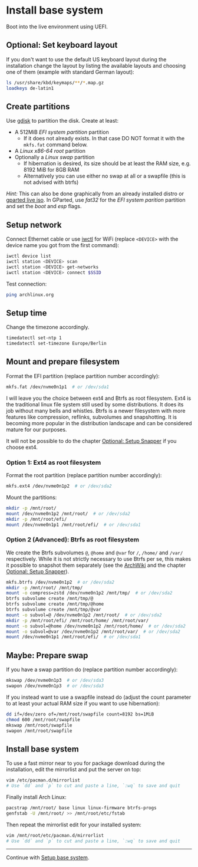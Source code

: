 # Install base system

Boot into the live environment using UEFI.


## Optional: Set keyboard layout

If you don't want to use the default US keyboard layout during the installation change the layout by listing the available layouts and choosing one of them (example with standard German layout):

```bash
ls /usr/share/kbd/keymaps/**/*.map.gz
loadkeys de-latin1
```


## Create partitions

Use [gdisk](https://wiki.archlinux.org/title/GPT_fdisk#Create_a_partition_table_and_partitions) to partition the disk.
Create at least:

- A 512MiB *EFI system partition* partition
  - If it does not already exists. In that case DO NOT format it with the `mkfs.fat` command below.
- A *Linux x86-64 root* partition
- Optionally a *Linux swap* partition
  - If hibernation is desired, its size should be at least the RAM size, e.g. 8192 MiB for 8GB RAM
  - Alternatively you can use either no swap at all or a swapfile (this is not advised with btrfs)

*Hint:* This can also be done graphically from an already installed distro or [gparted live iso](https://gparted.org/download.php).
In GParted, use *fat32* for the *EFI system parition* partition and set the *boot* and *esp* flags.


## Setup network

Connect Ethernet cable or use [iwctl](https://wiki.archlinux.org/title/Iwd#iwctl) for WiFi (replace `<DEVICE>` with the device name you got from the first command):

```bash
iwctl device list
iwctl station <DEVICE> scan
iwctl station <DEVICE> get-networks
iwctl station <DEVICE> connect $SSID
```

Test connection:

```bash
ping archlinux.org
```


## Setup time

Change the timezone accordingly.

```bash
timedatectl set-ntp 1
timedatectl set-timezone Europe/Berlin
```


## Mount and prepare filesystem

Format the EFI partition (replace partition number accordingly):

```bash
mkfs.fat /dev/nvme0n1p1  # or /dev/sda1
```

I will leave you the choice between ext4 and Btrfs as root filesystem.
Ext4 is the traditional linux file system still used by some distributions.
It does its job without many bells and whistles.
Btrfs is a newer filesystem with more features like compression, reflinks, subvolumes and snapshotting.
It is becoming more popular in the distribution landscape and can be considered mature for our purposes.

It will not be possible to do the chapter [Optional: Setup Snapper](./snapper.md) if you choose ext4.


### Option 1: Ext4 as root filesystem

Format the root partition (replace partition number accordingly):

```bash
mkfs.ext4 /dev/nvme0n1p2  # or /dev/sda2
```

Mount the partitions:

```bash
mkdir -p /mnt/root/
mount /dev/nvme0n1p2 /mnt/root/  # or /dev/sda2
mkdir -p /mnt/root/efi/
mount /dev/nvme0n1p1 /mnt/root/efi/  # or /dev/sda1
```


### Option 2 (Advanced): Btrfs as root filesystem

We create the Btrfs subvolumes `@`, `@home` and `@var` for `/`, `/home/` and `/var/` respectively.
While it is not strictly necessary to use Btrfs per se, this makes it possible to snapshot them separately (see the [ArchWiki](https://wiki.archlinux.org/title/Snapper#Suggested_filesystem_layout) and the chapter [Optional: Setup Snapper](./snapper.md)).

```bash
mkfs.btrfs /dev/nvme0n1p2  # or /dev/sda2
mkdir -p /mnt/root/ /mnt/tmp/
mount -o compress=zstd /dev/nvme0n1p2 /mnt/tmp/  # or /dev/sda2
btrfs subvolume create /mnt/tmp/@
btrfs subvolume create /mnt/tmp/@home
btrfs subvolume create /mnt/tmp/@var
mount -o subvol=@ /dev/nvme0n1p2 /mnt/root/  # or /dev/sda2
mkdir -p /mnt/root/efi/ /mnt/root/home/ /mnt/root/var/
mount -o subvol=@home /dev/nvme0n1p2 /mnt/root/home/  # or /dev/sda2
mount -o subvol=@var /dev/nvme0n1p2 /mnt/root/var/  # or /dev/sda2
mount /dev/nvme0n1p1 /mnt/root/efi/  # or /dev/sda1
```


## Maybe: Prepare swap

If you have a swap partition do (replace partition number accordingly):

```bash
mkswap /dev/nvme0n1p3  # or /dev/sda3
swapon /dev/nvme0n1p3  # or /dev/sda3
```

If you instead want to use a swapfile instead do (adjust the count parameter to at least your actual RAM size if you want to use hibernation):

```bash
dd if=/dev/zero of=/mnt/root/swapfile count=8192 bs=1MiB
chmod 600 /mnt/root/swapfile
mkswap /mnt/root/swapfile
swapon /mnt/root/swapfile
```


## Install base system

To use a fast mirror near to you for package download during the installation, edit the mirrorlist and put the server on top:

```bash
vim /etc/pacman.d/mirrorlist
# Use `dd` and `p` to cut and paste a line, `:wq` to save and quit
```

Finally install Arch Linux:

```bash
pacstrap /mnt/root/ base linux linux-firmware btrfs-progs
genfstab -U /mnt/root/ >> /mnt/root/etc/fstab
```

Then repeat the mirrorlist edit for your installed system:

```bash
vim /mnt/root/etc/pacman.d/mirrorlist
# Use `dd` and `p` to cut and paste a line, `:wq` to save and quit
```

---

Continue with [Setup base system](./base-setup.md).
